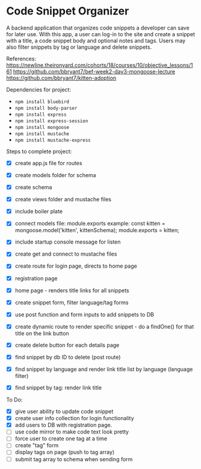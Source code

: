 # Code Snippet Organizer
A backend application that organizes code snippets a developer can save for later use. With this app, a user can log-in to the site and create a snippet with a title, a code snippet body and optional notes and tags. Users may also filter snippets by tag or language and delete snippets.

References:
https://newline.theironyard.com/cohorts/18/courses/10/objective_lessons/161
https://github.com/bbryant7/bef-week2-day3-mongoose-lecture
https://github.com/bbryant7/kitten-adoption

Dependencies for project:
* `npm install bluebird`
* `npm install body-parser`
* `npm install express`
* `npm install express-session`
* `npm install mongoose`
* `npm install mustache`
* `npm install mustache-express`

Steps to complete project:
- [X] create app.js file for routes
- [X] create models folder for schema
- [X] create schema
- [X] create views folder and mustache files
- [X] include boiler plate
- [X] connect models file: module.exports
example:
const kitten = mongoose.model('kitten', kittenSchema);
module.exports = kitten;
- [X] include startup console message for listen
- [X] create get and connect to mustache files
- [X] create route for login page, directs to home page
- [X] registration page
- [X] home page - renders title links for all snippets
- [X] create snippet form, filter language/tag forms
- [X] use post function and form inputs to add snippets to DB
- [X] create dynamic route to render specific snippet - do a findOne() for that title on the link button
- [X] create delete button for each details page
- [X] find snippet by db ID to delete (post route)
- [X] find snippet by language and render link title list by language (language filter)
- [X] find snippet by tag: render link title


To Do:
- [X] give user ability to update code snippet
- [X] create user info collection for login functionality
- [X] add users to DB with registration page.
- [ ] use code mirror to make code text look pretty
- [ ] force user to create one tag at a time
- [ ] create "tag" form
- [ ] display tags on page (push to tag array)
- [ ] submit tag array to schema when sending form
